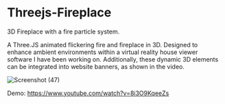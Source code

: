 # Threejs-Fireplace
3D Fireplace with a fire particle system.

A Three.JS animated flickering fire and fireplace in 3D. Designed to enhance ambient environments within a virtual reality house viewer software I have been working on. Additionally, these dynamic 3D elements can be integrated into website banners, as shown in the video.


![Screenshot (47)](https://github.com/SeamusBrowne/Threejs-Fireplace/assets/31517569/16ba19ae-d0f7-41d0-86ac-055c1cc7b417)

Demo: https://www.youtube.com/watch?v=8i3O9KqeeZs
